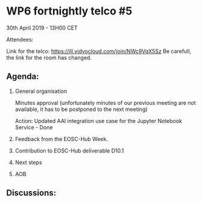 #  WP6 fortnightly telco #5

30th April 2019 - 13H00 CET

Attendees: 

Link for the telco: https://ill.vidyocloud.com/join/NWc9VqX5Sz
Be carefull, the link for the  room has changed.


## Agenda:

1. General organisation

    Minutes approval (unfortunately minutes of our previous meeting are not available, it has to be postponed to the next meeting)

    Action: Updated AAI integration use case for the Jupyter Notebook Service - Done

2. Feedback from the EOSC-Hub Week.
3. Contribution to EOSC-Hub deliverable D10.1
4. Next steps
5. AOB

## Discussions:

